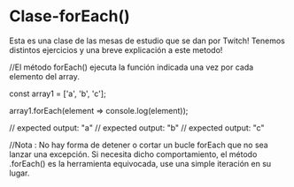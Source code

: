 # Clase-forEach()

Esta es una clase de las mesas de estudio que se dan por Twitch!
Tenemos distintos ejercicios y una breve explicación a este metodo!

//El método forEach() ejecuta la función indicada una vez por cada elemento del array.

const array1 = ['a', 'b', 'c'];

array1.forEach(element => console.log(element));

// expected output: "a"
// expected output: "b"
// expected output: "c"

//Nota : No hay forma de detener o cortar un bucle forEach que no sea lanzar una excepción. Si necesita dicho comportamiento, el método .forEach() es la herramienta equivocada, use una simple iteración en su lugar. 
